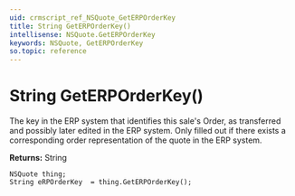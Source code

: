 ```yaml
---
uid: crmscript_ref_NSQuote_GetERPOrderKey
title: String GetERPOrderKey()
intellisense: NSQuote.GetERPOrderKey
keywords: NSQuote, GetERPOrderKey
so.topic: reference
---
```


# String GetERPOrderKey()

The key in the ERP system that identifies this sale's Order, as transferred and possibly later edited in the ERP system.  Only filled out if there exists a corresponding order representation of the quote in the ERP system.

**Returns:** String

```crmscript
NSQuote thing;
String eRPOrderKey  = thing.GetERPOrderKey();
```

